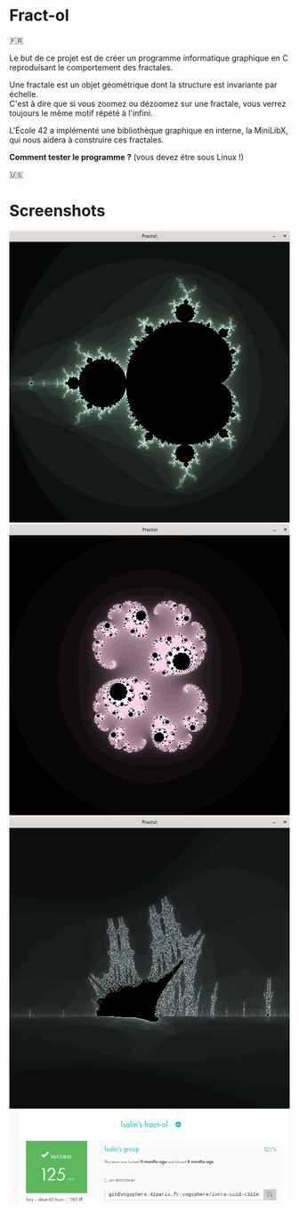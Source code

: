 # Fract-ol

🇫🇷

Le but de ce projet est de créer un programme informatique graphique en C reproduisant le comportement des fractales.

Une fractale est un objet géométrique dont la structure est invariante par échelle.  
C'est à dire que si vous zoomez ou dézoomez sur une fractale, vous verrez toujours le même motif répété à l'infini.

L'École 42 a implémenté une bibliothèque graphique en interne, la MiniLibX, qui nous aidera à construire ces fractales.

__Comment tester le programme ?__ (vous devez être sous Linux !)





🇺🇸

# Screenshots

![Mandelbrot](mandelbrot.png)
![Julia](julia.png)
![BurningShip](burning_ship.png)
![Rating](rating.png)
